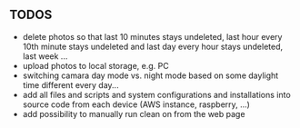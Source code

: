 ## TODOS
-   delete photos so that last 10 minutes stays undeleted, last hour every 10th minute stays undeleted and last day every hour stays undeleted, last week ...
-   upload photos to local storage, e.g. PC
-   switching camara day mode vs. night mode based on some daylight time different every day...
-   add all files and scripts and system configurations and installations into source code from each device (AWS instance, raspberry, ...)
-   add possibility to manually run clean on from the web page
